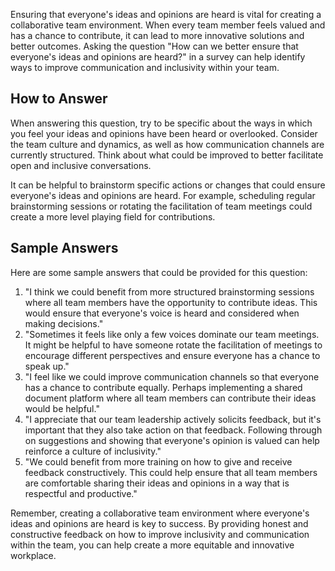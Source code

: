 

Ensuring that everyone's ideas and opinions are heard is vital for creating a collaborative team environment. When every team member feels valued and has a chance to contribute, it can lead to more innovative solutions and better outcomes. Asking the question "How can we better ensure that everyone's ideas and opinions are heard?" in a survey can help identify ways to improve communication and inclusivity within your team.

## How to Answer

When answering this question, try to be specific about the ways in which you feel your ideas and opinions have been heard or overlooked. Consider the team culture and dynamics, as well as how communication channels are currently structured. Think about what could be improved to better facilitate open and inclusive conversations.

It can be helpful to brainstorm specific actions or changes that could ensure everyone's ideas and opinions are heard. For example, scheduling regular brainstorming sessions or rotating the facilitation of team meetings could create a more level playing field for contributions.

## Sample Answers

Here are some sample answers that could be provided for this question:

1. "I think we could benefit from more structured brainstorming sessions where all team members have the opportunity to contribute ideas. This would ensure that everyone's voice is heard and considered when making decisions."
2. "Sometimes it feels like only a few voices dominate our team meetings. It might be helpful to have someone rotate the facilitation of meetings to encourage different perspectives and ensure everyone has a chance to speak up."
3. "I feel like we could improve communication channels so that everyone has a chance to contribute equally. Perhaps implementing a shared document platform where all team members can contribute their ideas would be helpful."
4. "I appreciate that our team leadership actively solicits feedback, but it's important that they also take action on that feedback. Following through on suggestions and showing that everyone's opinion is valued can help reinforce a culture of inclusivity."
5. "We could benefit from more training on how to give and receive feedback constructively. This could help ensure that all team members are comfortable sharing their ideas and opinions in a way that is respectful and productive."

Remember, creating a collaborative team environment where everyone's ideas and opinions are heard is key to success. By providing honest and constructive feedback on how to improve inclusivity and communication within the team, you can help create a more equitable and innovative workplace.
